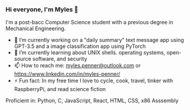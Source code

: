 ### Hi everyone, I'm Myles 👋

I'm a post-bacc Computer Science student with a previous degree in Mechanical Engineering.

- 🔭 I’m currently working on a "daily summary" text message app using GPT-3.5 and a image classification app using PyTorch
- 🌱 I’m currently learning about UNIX shells. operating systems, open-source software, and security
- 📫 How to reach me: myles.penner@outlook.com or https://www.linkedin.com/in/myles-penner/
- ⚡ Fun fact: In my free time I love to cycle, cook, travel, tinker with RaspberryPi, and read science fiction

Proficient in: Python, C, JavaScript, React, HTML, CSS, x86 Asssembly
